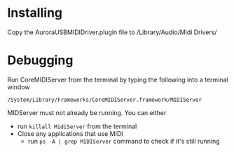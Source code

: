 # Installing #

Copy the AuroraUSBMIDIDriver.plugin file to /Library/Audio/Midi Drivers/


# Debugging #

Run CoreMIDIServer from the terminal by typing the following into a terminal window
```
/System/Library/Frameworks/CoreMIDIServer.framework/MIDIServer
```
MIDServer must not already be running. You can either
  * run `killall MidiServer` from the terminal
  * Close any applications that use MIDI
    * run `ps -A | grep MIDIServer` command to check if it's still running